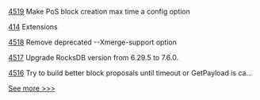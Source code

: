 
[4519](https://github.com/hyperledger/besu/pull/4519) Make PoS block creation max time a config option

[414](https://github.com/hyperledger-labs/fabric-smart-client/pull/414) Extensions

[4518](https://github.com/hyperledger/besu/pull/4518) Remove deprecated --Xmerge-support option

[4517](https://github.com/hyperledger/besu/pull/4517) Upgrade RocksDB version from 6.29.5 to 7.6.0.

[4516](https://github.com/hyperledger/besu/pull/4516) Try to build better block proposals until timeout or GetPayload is ca…


[See more >>>](https://start-here.hyperledger.org/pull-requests)
